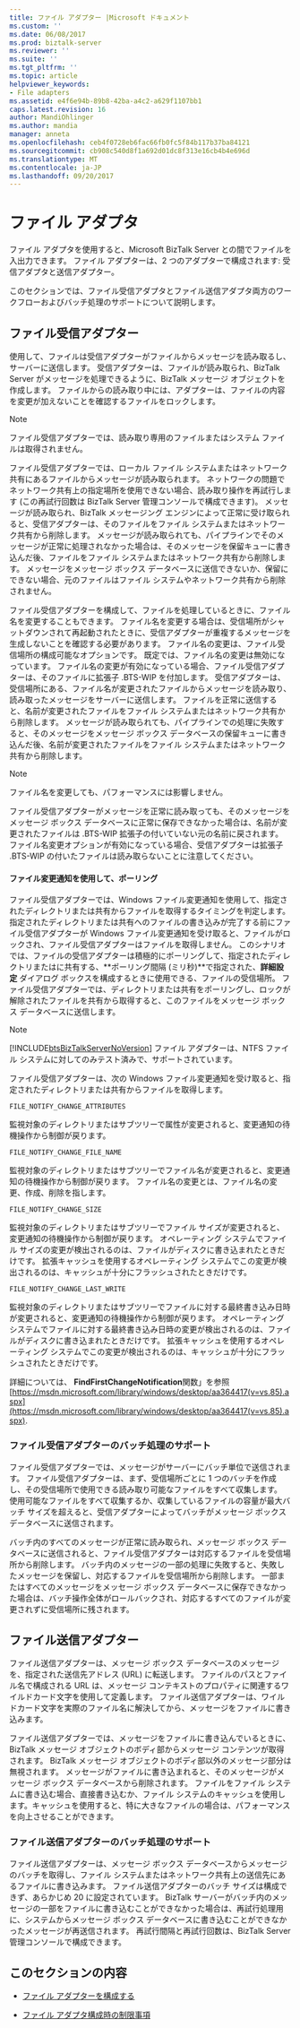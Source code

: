 ```yaml
---
title: ファイル アダプター |Microsoft ドキュメント
ms.custom: ''
ms.date: 06/08/2017
ms.prod: biztalk-server
ms.reviewer: ''
ms.suite: ''
ms.tgt_pltfrm: ''
ms.topic: article
helpviewer_keywords:
- File adapters
ms.assetid: e4f6e94b-89b8-42ba-a4c2-a629f1107bb1
caps.latest.revision: 16
author: MandiOhlinger
ms.author: mandia
manager: anneta
ms.openlocfilehash: ceb4f0728eb6fac66fb0fc5f84b117b37ba84121
ms.sourcegitcommit: cb908c540d8f1a692d01dc8f313e16cb4b4e696d
ms.translationtype: MT
ms.contentlocale: ja-JP
ms.lasthandoff: 09/20/2017
---
```

# <a name="file-adapter"></a>ファイル アダプタ
ファイル アダプタを使用すると、Microsoft BizTalk Server との間でファイルを入出力できます。 ファイル アダプターは、2 つのアダプターで構成されます: 受信アダプタと送信アダプター。  
  
 このセクションでは、ファイル受信アダプタとファイル送信アダプタ両方のワークフローおよびバッチ処理のサポートについて説明します。  
 
## <a name="file-receive-adapter"></a>ファイル受信アダプター  
  
使用して、ファイルは受信アダプターがファイルからメッセージを読み取るし、サーバーに送信します。 受信アダプターは、ファイルが読み取られ、BizTalk Server がメッセージを処理できるように、BizTalk メッセージ オブジェクトを作成します。 ファイルからの読み取り中には、アダプターは、ファイルの内容を変更が加えないことを確認するファイルをロックします。  
  
> [!NOTE] 
> ファイル受信アダプターでは、読み取り専用のファイルまたはシステム ファイルは取得されません。  
  
 ファイル受信アダプターでは、ローカル ファイル システムまたはネットワーク共有にあるファイルからメッセージが読み取られます。 ネットワークの問題でネットワーク共有上の指定場所を使用できない場合、読み取り操作を再試行します (この再試行回数は BizTalk Server 管理コンソールで構成できます)。 メッセージが読み取られ、BizTalk メッセージング エンジンによって正常に受け取られると、受信アダプターは、そのファイルをファイル システムまたはネットワーク共有から削除します。 メッセージが読み取られても、パイプラインでそのメッセージが正常に処理されなかった場合は、そのメッセージを保留キューに書き込んだ後、ファイルをファイル システムまたはネットワーク共有から削除します。 メッセージをメッセージ ボックス データベースに送信できないか、保留にできない場合、元のファイルはファイル システムやネットワーク共有から削除されません。  
  
 ファイル受信アダプターを構成して、ファイルを処理しているときに、ファイル名を変更することもできます。 ファイル名を変更する場合は、受信場所がシャットダウンされて再起動されたときに、受信アダプターが重複するメッセージを生成しないことを確認する必要があります。 ファイル名の変更は、ファイル受信場所の構成可能なオプションです。 既定では、ファイル名の変更は無効になっています。 ファイル名の変更が有効になっている場合、ファイル受信アダプターは、そのファイルに拡張子 .BTS-WIP を付加します。 受信アダプターは、受信場所にある、ファイル名が変更されたファイルからメッセージを読み取り、読み取ったメッセージをサーバーに送信します。 ファイルを正常に送信すると、名前が変更されたファイルをファイル システムまたはネットワーク共有から削除します。 メッセージが読み取られても、パイプラインでの処理に失敗すると、そのメッセージをメッセージ ボックス データベースの保留キューに書き込んだ後、名前が変更されたファイルをファイル システムまたはネットワーク共有から削除します。  
  
> [!NOTE] 
> ファイル名を変更しても、パフォーマンスには影響しません。  
  
 ファイル受信アダプターがメッセージを正常に読み取っても、そのメッセージをメッセージ ボックス データベースに正常に保存できなかった場合は、名前が変更されたファイルは .BTS-WIP 拡張子の付いていない元の名前に戻されます。 ファイル名変更オプションが有効になっている場合、受信アダプターは拡張子 .BTS-WIP の付いたファイルは読み取らないことに注意してください。  
  
#### <a name="using-file-change-notifications-and-polling"></a>ファイル変更通知を使用して、ポーリング
  
 ファイル受信アダプターでは、Windows ファイル変更通知を使用して、指定されたディレクトリまたは共有からファイルを取得するタイミングを判定します。 指定されたディレクトリまたは共有へのファイルの書き込みが完了する前にファイル受信アダプターが Windows ファイル変更通知を受け取ると、ファイルがロックされ、ファイル受信アダプターはファイルを取得しません。 このシナリオでは、ファイルの受信アダプターは積極的にポーリングして、指定されたディレクトリまたはに共有する、**ポーリング間隔 (ミリ秒)**で指定された、**詳細設定** ダイアログ ボックスを構成するときに使用できる、ファイルの受信場所。 ファイル受信アダプターでは、ディレクトリまたは共有をポーリングし、ロックが解除されたファイルを共有から取得すると、このファイルをメッセージ ボックス データベースに送信します。  
  
> [!NOTE]
>  [!INCLUDE[btsBizTalkServerNoVersion](../includes/btsbiztalkservernoversion-md.md)] ファイル アダプターは、NTFS ファイル システムに対してのみテスト済みで、サポートされています。  
  
 ファイル受信アダプターは、次の Windows ファイル変更通知を受け取ると、指定されたディレクトリまたは共有からファイルを取得します。  
  
 `FILE_NOTIFY_CHANGE_ATTRIBUTES`
  
 監視対象のディレクトリまたはサブツリーで属性が変更されると、変更通知の待機操作から制御が戻ります。  
  
 `FILE_NOTIFY_CHANGE_FILE_NAME`  
  
 監視対象のディレクトリまたはサブツリーでファイル名が変更されると、変更通知の待機操作から制御が戻ります。 ファイル名の変更とは、ファイル名の変更、作成、削除を指します。  
  
 `FILE_NOTIFY_CHANGE_SIZE`  
  
 監視対象のディレクトリまたはサブツリーでファイル サイズが変更されると、変更通知の待機操作から制御が戻ります。 オペレーティング システムでファイル サイズの変更が検出されるのは、ファイルがディスクに書き込まれたときだけです。 拡張キャッシュを使用するオペレーティング システムでこの変更が検出されるのは、キャッシュが十分にフラッシュされたときだけです。  
  
 `FILE_NOTIFY_CHANGE_LAST_WRITE`  
  
 監視対象のディレクトリまたはサブツリーでファイルに対する最終書き込み日時が変更されると、変更通知の待機操作から制御が戻ります。 オペレーティング システムでファイルに対する最終書き込み日時の変更が検出されるのは、ファイルがディスクに書き込まれたときだけです。 拡張キャッシュを使用するオペレーティング システムでこの変更が検出されるのは、キャッシュが十分にフラッシュされたときだけです。  
  
 詳細については、 **FindFirstChangeNotification**関数」を参照[https://msdn.microsoft.com/library/windows/desktop/aa364417(v=vs.85).aspx](https://msdn.microsoft.com/library/windows/desktop/aa364417(v=vs.85).aspx).  
  
### <a name="file-receive-adapter-batching-support"></a>ファイル受信アダプターのバッチ処理のサポート
  
 ファイル受信アダプターでは、メッセージがサーバーにバッチ単位で送信されます。 ファイル受信アダプターは、まず、受信場所ごとに 1 つのバッチを作成し、その受信場所で使用できる読み取り可能なファイルをすべて収集します。 使用可能なファイルをすべて収集するか、収集しているファイルの容量が最大バッチ サイズを超えると、受信アダプターによってバッチがメッセージ ボックス データベースに送信されます。  
  
 バッチ内のすべてのメッセージが正常に読み取られ、メッセージ ボックス データベースに送信されると、ファイル受信アダプターは対応するファイルを受信場所から削除します。 バッチ内のメッセージの一部の処理に失敗すると、失敗したメッセージを保留し、対応するファイルを受信場所から削除します。 一部またはすべてのメッセージをメッセージ ボックス データベースに保存できなかった場合は、バッチ操作全体がロールバックされ、対応するすべてのファイルが変更されずに受信場所に残されます。  
  
## <a name="file-send-adapter"></a>ファイル送信アダプター
  
 ファイル送信アダプターは、メッセージ ボックス データベースのメッセージを、指定された送信先アドレス (URL) に転送します。 ファイルのパスとファイル名で構成される URL は、メッセージ コンテキストのプロパティに関連するワイルドカード文字を使用して定義します。 ファイル送信アダプターは、ワイルドカード文字を実際のファイル名に解決してから、メッセージをファイルに書き込みます。  
  
 ファイル送信アダプターでは、メッセージをファイルに書き込んでいるときに、BizTalk メッセージ オブジェクトのボディ部からメッセージ コンテンツが取得されます。 BizTalk メッセージ オブジェクトのボディ部以外のメッセージ部分は無視されます。 メッセージがファイルに書き込まれると、そのメッセージがメッセージ ボックス データベースから削除されます。 ファイルをファイル システムに書き込む場合、直接書き込むか、ファイル システムのキャッシュを使用します。キャッシュを使用すると、特に大きなファイルの場合は、パフォーマンスを向上させることができます。  
  
### <a name="file-send-adapter-batching-support"></a>ファイル送信アダプターのバッチ処理のサポート
  
 ファイル送信アダプターは、メッセージ ボックス データベースからメッセージのバッチを取得し、ファイル システムまたはネットワーク共有上の送信先にあるファイルに書き込みます。 ファイル送信アダプターのバッチ サイズは構成できず、あらかじめ 20 に設定されています。 BizTalk サーバーがバッチ内のメッセージの一部をファイルに書き込むことができなかった場合は、再試行処理用に、システムからメッセージ ボックス データベースに書き込むことができなかったメッセージが再送信されます。 再試行間隔と再試行回数は、BizTalk Server 管理コンソールで構成できます。  
  
 
## <a name="in-this-section"></a>このセクションの内容  
  
-   [ファイル アダプターを構成する](../core/configure-the-file-adapter.md) 
  
-   [ファイル アダプタ構成時の制限事項](../core/restrictions-when-configuring-the-file-adapter.md)  
